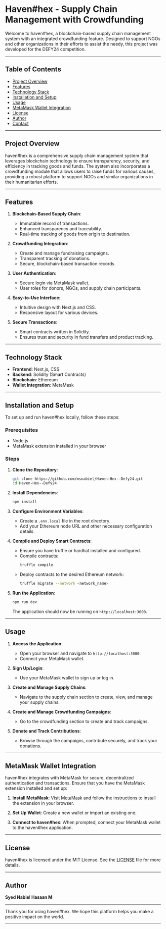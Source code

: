 # Haven#hex - Supply Chain Management with Crowdfunding

Welcome to haven#hex, a blockchain-based supply chain management system with an integrated crowdfunding feature. Designed to support NGOs and other organizations in their efforts to assist the needy, this project was developed for the DEFY24 competition.

---

## Table of Contents
- [Project Overview](#project-overview)
- [Features](#features)
- [Technology Stack](#technology-stack)
- [Installation and Setup](#installation-and-setup)
- [Usage](#usage)
- [MetaMask Wallet Integration](#metamask-wallet-integration)
- [License](#license)
- [Author](#author)
- [Contact](#contact)

---

## Project Overview

haven#hex is a comprehensive supply chain management system that leverages blockchain technology to ensure transparency, security, and efficiency in tracking goods and funds. The system also incorporates a crowdfunding module that allows users to raise funds for various causes, providing a robust platform to support NGOs and similar organizations in their humanitarian efforts.

---

## Features

1. **Blockchain-Based Supply Chain**:
   - Immutable record of transactions.
   - Enhanced transparency and traceability.
   - Real-time tracking of goods from origin to destination.

2. **Crowdfunding Integration**:
   - Create and manage fundraising campaigns.
   - Transparent tracking of donations.
   - Secure, blockchain-based transaction records.

3. **User Authentication**:
   - Secure login via MetaMask wallet.
   - User roles for donors, NGOs, and supply chain participants.

4. **Easy-to-Use Interface**:
   - Intuitive design with Next.js and CSS.
   - Responsive layout for various devices.

5. **Secure Transactions**:
   - Smart contracts written in Solidity.
   - Ensures trust and security in fund transfers and product tracking.

---

## Technology Stack

- **Frontend**: Next.js, CSS
- **Backend**: Solidity (Smart Contracts)
- **Blockchain**: Ethereum
- **Wallet Integration**: MetaMask

---

## Installation and Setup

To set up and run haven#hex locally, follow these steps:

### Prerequisites

- Node.js
- MetaMask extension installed in your browser

### Steps

1. **Clone the Repository**:
    ```bash
    git clone https://github.com/msnabiel/Haven-Hex--Defy24.git
    cd Haven-Hex--Defy24
    ```

2. **Install Dependencies**:
    ```bash
    npm install
    ```

3. **Configure Environment Variables**:
    - Create a `.env.local` file in the root directory.
    - Add your Ethereum node URL and other necessary configuration details.

4. **Compile and Deploy Smart Contracts**:
    - Ensure you have truffle or hardhat installed and configured.
    - Compile contracts:
      ```bash
      truffle compile
      ```
    - Deploy contracts to the desired Ethereum network:
      ```bash
      truffle migrate --network <network_name>
      ```

5. **Run the Application**:
    ```bash
    npm run dev
    ```

    The application should now be running on `http://localhost:3000`.

---

## Usage

1. **Access the Application**:
   - Open your browser and navigate to `http://localhost:3000`.
   - Connect your MetaMask wallet.

2. **Sign Up/Login**:
   - Use your MetaMask wallet to sign up or log in.

3. **Create and Manage Supply Chains**:
   - Navigate to the supply chain section to create, view, and manage your supply chains.

4. **Create and Manage Crowdfunding Campaigns**:
   - Go to the crowdfunding section to create and track campaigns.

5. **Donate and Track Contributions**:
   - Browse through the campaigns, contribute securely, and track your donations.

---

## MetaMask Wallet Integration

haven#hex integrates with MetaMask for secure, decentralized authentication and transactions. Ensure that you have the MetaMask extension installed and set up:

1. **Install MetaMask**: Visit [MetaMask](https://metamask.io/) and follow the instructions to install the extension in your browser.

2. **Set Up Wallet**: Create a new wallet or import an existing one.

3. **Connect to haven#hex**: When prompted, connect your MetaMask wallet to the haven#hex application.

---

## License

haven#hex is licensed under the MIT License. See the [LICENSE](LICENSE) file for more details.

---

## Author

**Syed Nabiel Hasaan M**

---


Thank you for using haven#hex. We hope this platform helps you make a positive impact on the world.

---
